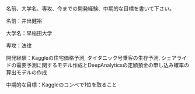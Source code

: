 名前、大学名、専攻、今までの開発経験、中期的な目標を書いて下さい。


名前：井出健裕

大学名：早稲田大学

専攻：法律

開発経験：Kaggleの住宅価格予測, タイタニック号乗客の生存予測, シェアライドの需要予測に関するモデル作成とDeepAnalyticsの定額預金の申し込み確率の算出モデルの作成

中期的な目標：Kaggleのコンペで1位を取ること
